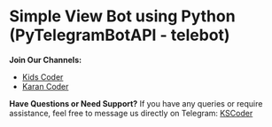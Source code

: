 # Simple View Bot using Python (PyTelegramBotAPI - telebot)

**Join Our Channels:**
   - [Kids Coder](https://t.me/kids_coder)
   - [Karan Coder](https://t.me/karancoder)

**Have Questions or Need Support?**
   If you have any queries or require assistance, feel free to message us directly on Telegram: [KSCoder](https://t.me/kscoder)




